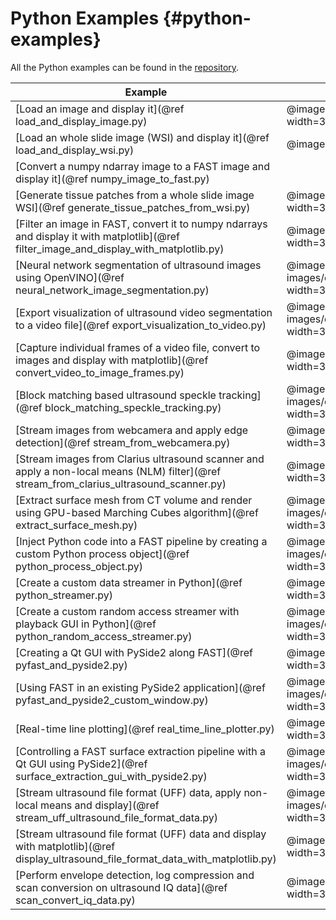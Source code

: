 Python Examples {#python-examples}
=============================

All the Python examples can be found in the [repository](https://github.com/smistad/FAST/tree/master/source/FAST/Examples/Python).

|Example|Result|
|----|----|
|[Load an image and display it](@ref load_and_display_image.py) | @image html images/examples/python/left_ventricle.jpg width=350px; |
|[Load an whole slide image (WSI) and display it](@ref load_and_display_wsi.py)| @image html images/examples/python/wsi.jpg width=350px;   |
|[Convert a numpy ndarray image to a FAST image and display it](@ref numpy_image_to_fast.py) ||
|[Generate tissue patches from a whole slide image WSI](@ref generate_tissue_patches_from_wsi.py)| @image html images/examples/python/wsi_patches.jpg width=350px; |
|[Filter an image in FAST, convert it to numpy ndarrays and display it with matplotlib](@ref filter_image_and_display_with_matplotlib.py) | @image html images/examples/python/non_local_means.jpg width=350px; |
|[Neural network segmentation of ultrasound images using OpenVINO](@ref neural_network_image_segmentation.py)| @image html images/examples/python/neural_network_segmentation.jpg width=350px; |
|[Export visualization of ultrasound video segmentation to a video file](@ref export_visualization_to_video.py)| @image html images/examples/python/neural_network_segmentation.jpg width=350px; |
|[Capture individual frames of a video file, convert to images and display with matplotlib](@ref convert_video_to_image_frames.py)| @image html images/examples/python/video_frames.jpg width=350px; |
|[Block matching based ultrasound speckle tracking](@ref block_matching_speckle_tracking.py)| @image html images/examples/python/block_matching_tracking.jpg width=350px; |
|[Stream images from webcamera and apply edge detection](@ref stream_from_webcamera.py)| @image html images/examples/python/webcamera.jpg width=350px; |
|[Stream images from Clarius ultrasound scanner and apply a non-local means (NLM) filter](@ref stream_from_clarius_ultrasound_scanner.py)| @image html images/examples/python/clarius_streaming.jpg width=350px; |
|[Extract surface mesh from CT volume and render using GPU-based Marching Cubes algorithm](@ref extract_surface_mesh.py)| @image html images/examples/python/extract_surface_and_render.jpg width=350px; |
|[Inject Python code into a FAST pipeline by creating a custom Python process object](@ref python_process_object.py)| @image html images/examples/python/python_process_object.jpg width=350px; |
|[Create a custom data streamer in Python](@ref python_streamer.py)| @image html images/examples/python/left_ventricle.jpg width=350px; |
|[Create a custom random access streamer with playback GUI in Python](@ref python_random_access_streamer.py)| @image html images/examples/python/python_random_access_streamer.jpg width=350px; |
|[Creating a Qt GUI with PySide2 along FAST](@ref pyfast_and_pyside2.py)| @image html images/examples/python/pyfast_and_pyside.jpg width=350px; |
|[Using FAST in an existing PySide2 application](@ref pyfast_and_pyside2_custom_window.py)| @image html images/examples/python/pyfast_and_pyside_custom_window.jpg width=350px; |
|[Real-time line plotting](@ref real_time_line_plotter.py)|  @image html images/examples/python/real_time_line_plotter.jpg width=350px; |
|[Controlling a FAST surface extraction pipeline with a Qt GUI using PySide2](@ref surface_extraction_gui_with_pyside2.py)|@image html images/examples/python/pyside_surface_extraction.jpg width=350px;|
|[Stream ultrasound file format (UFF) data, apply non-local means and display](@ref stream_uff_ultrasound_file_format_data.py)| @image html images/examples/python/stream_uff_data_and_filter.jpg width=350px;|
|[Stream ultrasound file format (UFF) data and display with matplotlib](@ref display_ultrasound_file_format_data_with_matplotlib.py)| @image html images/examples/python/display_uff_data.jpg width=350px;|
|[Perform envelope detection, log compression and scan conversion on ultrasound IQ data](@ref scan_convert_iq_data.py)| @image html images/examples/python/scan_convert_iq_data.jpg width=350px;|
